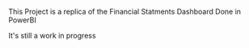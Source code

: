 This Project is a replica of the Financial Statments Dashboard Done in PowerBI

It's still a work in progress
